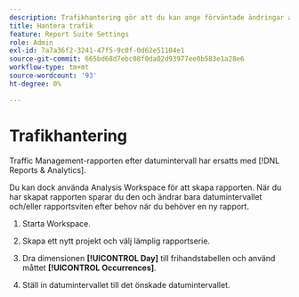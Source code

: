 ```yaml
---
description: Trafikhantering gör att du kan ange förväntade ändringar av trafikvolymen.
title: Hantera trafik
feature: Report Suite Settings
role: Admin
exl-id: 7a7a36f2-3241-47f5-9c0f-0d62e51104e1
source-git-commit: 665bd68d7ebc08f0da02d93977ee0b583e1a28e6
workflow-type: tm+mt
source-wordcount: '93'
ht-degree: 0%

---
```


# Trafikhantering

Traffic Management-rapporten efter datumintervall har ersatts med [!DNL Reports & Analytics].

Du kan dock använda Analysis Workspace för att skapa rapporten. När du har skapat rapporten sparar du den och ändrar bara datumintervallet och/eller rapportsviten efter behov när du behöver en ny rapport.

1. Starta Workspace.

1. Skapa ett nytt projekt och välj lämplig rapportserie.

1. Dra dimensionen **[!UICONTROL Day]** till frihandstabellen och använd måttet **[!UICONTROL Occurrences]**.

1. Ställ in datumintervallet till det önskade datumintervallet.

